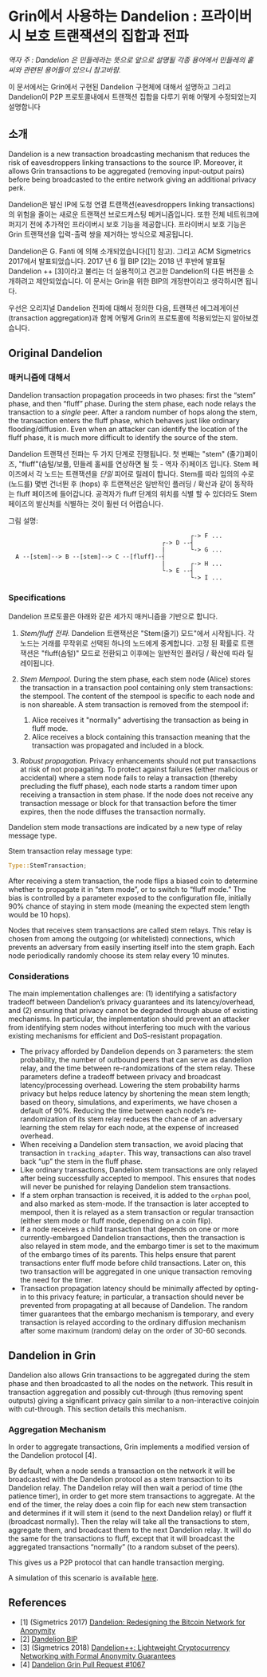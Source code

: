 # Grin에서 사용하는 Dandelion : 프라이버시 보호 트랜잭션의 집합과 전파

*역자 주 : Dandelion 은 민들레라는 뜻으로 앞으로 설명될 각종 용어에서 민들레의 홑씨와 관련된 용어들이 있으니 참고바람.*

이 문서에서는 Grin에서 구현된 Dandelion 구현체에 대해서 설명하고 그리고 Dandelion이 P2P 프로토콜내에서 트랜잭션 집합을 다루기 위해 어떻게 수정되었는지 설명합니다

## 소개

Dandelion is a new transaction broadcasting mechanism that reduces the risk of eavesdroppers linking transactions to the source IP. Moreover, it allows Grin transactions to be aggregated (removing input-output pairs) before being broadcasted to the entire network giving an additional privacy perk.

Dandelion은 발신 IP에 도청 연결 트랜잭션(eavesdroppers linking transactions)의 위험을 줄이는 새로운 트랜잭션 브로드캐스팅 메커니즘입니다. 또한 전체 네트워크에 퍼지기 전에 추가적인 프라이버시 보호 기능을 제공합니다. 프라이버시 보호 기능은 Grin 트랜잭션을 입력-출력 쌍을 제거하는 방식으로 제공됩니다.

Dandelion은 G. Fanti 에 의해 소개되었습니다([1] 참고). 그리고 ACM Sigmetrics 2017에서 발표되었습니다. 2017 년 6 월 BIP [2]는 2018 년 후반에 발표될 Dandelion ++ [3]이라고 불리는 더 실용적이고 견고한 Dandelion의 다른 버전을 소개하려고 제안되었습니다. 이 문서는 Grin을 위한 BIP의 개정판이라고 생각하시면 됩니다.

우선은 오리지널 Dandelion 전파에 대해서 정의한 다음, 트랜잭션 에그레게이션 (transaction aggregation)과 함께 어떻게 Grin의 프로토콜에 적용되었는지 알아보겠습니다.

## Original Dandelion

### 매커니즘에 대해서

Dandelion transaction propagation proceeds in two phases: first the “stem” phase, and then “fluff” phase. During the stem phase, each node relays the transaction to a *single* peer. After a random number of hops along the stem, the transaction enters the fluff phase, which behaves just like ordinary flooding/diffusion. Even when an attacker can identify the location of the fluff phase, it is much more difficult to identify the source of the stem.

Dandelion 트랜잭션 전파는 두 가지 단계로 진행됩니다. 첫 번째는 "stem" (줄기)페이즈, "fluff"(솜털/보풀, 민들레 홀씨를 연상하면 될 듯 - 역자 주)페이즈 입니다. Stem 페이즈에서 각 노드는 트랜잭션을 *단일* 피어로 릴레이 합니다. Stem를 따라 임의의 수로 (노드를) 몇번 건너뛴 후 (hops) 후 트랜잭션은 일반적인 플러딩 / 확산과 같이 동작하는 fluff 페이즈에 들어갑니다. 공격자가 fluff 단계의 위치를 ​​식별 할 수 있더라도 Stem 페이즈의 발신처를 식별하는 것이 훨씬 더 어렵습니다.

그림 설명:

```
                                                   ┌-> F ...
                                           ┌-> D --┤
                                           |       └-> G ...
  A --[stem]--> B --[stem]--> C --[fluff]--┤
                                           |       ┌-> H ...
                                           └-> E --┤
                                                   └-> I ...
```

### Specifications

Dandelion 프로토콜은 아래와 같은 세가지 매커니즘을 기반으로 합니다.

1. *Stem/fluff 전파.*
    Dandelion 트랜잭션은 "Stem(줄기) 모드"에서 시작됩니다. 각 노드는 거래를 무작위로 선택된 하나의 노드에게 중계합니다. 고정 된 확률로 트랜잭션은 "fluff(솜털)" 모드로 전환되고 이후에는 일반적인 플러딩 / 확산에 따라 릴레이됩니다.

2. *Stem Mempool.* During the stem phase, each stem node (Alice) stores the transaction in a transaction pool containing only stem transactions: the stempool. The content of the stempool is specific to each node and is non shareable. A stem transaction is removed from the stempool if:
   
    1. Alice receives it "normally" advertising the transaction as being in fluff mode.
    2. Alice receives a block containing this transaction meaning that the transaction was propagated and included in a block.

3. *Robust propagation.* Privacy enhancements should not put transactions at risk of not propagating. To protect against failures (either malicious or accidental) where a stem node fails to relay a transaction (thereby precluding the fluff phase), each node starts a random timer upon receiving a transaction in stem phase. If the node does not receive any transaction message or block for that transaction before the timer expires, then the node diffuses the transaction normally.

Dandelion stem mode transactions are indicated by a new type of relay message type.

Stem transaction relay message type:

```rust
Type::StemTransaction;
```

After receiving a stem transaction, the node flips a biased coin to determine whether to propagate it in “stem mode”, or to switch to “fluff mode.” The bias is controlled by a parameter exposed to the configuration file, initially 90% chance of staying in stem mode (meaning the expected stem length would be 10 hops).

Nodes that receives stem transactions are called stem relays. This relay is chosen from among the outgoing (or whitelisted) connections, which prevents an adversary from easily inserting itself into the stem graph. Each node periodically randomly choose its stem relay every 10 minutes.

### Considerations

The main implementation challenges are: (1) identifying a satisfactory tradeoff between Dandelion’s privacy guarantees and its latency/overhead, and (2) ensuring that privacy cannot be degraded through abuse of existing mechanisms. In particular, the implementation should prevent an attacker from identifying stem nodes without interfering too much with the various existing mechanisms for efficient and DoS-resistant propagation.

* The privacy afforded by Dandelion depends on 3 parameters: the stem probability, the number of outbound peers that can serve as dandelion relay, and the time between re-randomizations of the stem relay. These parameters define a tradeoff between privacy and broadcast latency/processing overhead. Lowering the stem probability harms privacy but helps reduce latency by shortening the mean stem length; based on theory, simulations, and experiments, we have chosen a default of 90%. Reducing the time between each node’s re-randomization of its stem relay reduces the chance of an adversary learning the stem relay for each node, at the expense of increased overhead.
* When receiving a Dandelion stem transaction, we avoid placing that transaction in `tracking_adapter`. This way, transactions can also travel back “up” the stem in the fluff phase.
* Like ordinary transactions, Dandelion stem transactions are only relayed after being successfully accepted to mempool. This ensures that nodes will never be punished for relaying Dandelion stem transactions.
* If a stem orphan transaction is received, it is added to the `orphan` pool, and also marked as stem-mode. If the transaction is later accepted to mempool, then it is relayed as a stem transaction or regular transaction (either stem mode or fluff mode, depending on a coin flip).
* If a node receives a child transaction that depends on one or more currently-embargoed Dandelion transactions, then the transaction is also relayed in stem mode, and the embargo timer is set to the maximum of the embargo times of its parents. This helps ensure that parent transactions enter fluff mode before child transactions. Later on, this two transaction will be aggregated in one unique transaction removing the need for the timer.
* Transaction propagation latency should be minimally affected by opting-in to this privacy feature; in particular, a transaction should never be prevented from propagating at all because of Dandelion. The random timer guarantees that the embargo mechanism is temporary, and every transaction is relayed according to the ordinary diffusion mechanism after some maximum (random) delay on the order of 30-60 seconds.

## Dandelion in Grin

Dandelion also allows Grin transactions to be aggregated during the stem phase and then broadcasted to all the nodes on the network. This result in transaction aggregation and possibly cut-through (thus removing spent outputs) giving a significant privacy gain similar to a non-interactive coinjoin with cut-through. This section details this mechanism.

### Aggregation Mechanism

In order to aggregate transactions, Grin implements a modified version of the Dandelion protocol [4].

By default, when a node sends a transaction on the network it will be broadcasted with the Dandelion protocol as a stem transaction to its Dandelion relay. The Dandelion relay will then wait a period of time (the patience timer), in order to get more stem transactions to aggregate. At the end of the timer, the relay does a coin flip for each new stem transaction and determines if it will stem it (send to the next Dandelion relay) or fluff it (broadcast normally). Then the relay will take all the transactions to stem, aggregate them, and broadcast them to the next Dandelion relay. It will do the same for the transactions to fluff, except that it will broadcast the aggregated transactions “normally” (to a random subset of the peers).

This gives us a P2P protocol that can handle transaction merging.

A simulation of this scenario is available [here](simulation.md).

## References

* [1] (Sigmetrics 2017) [Dandelion: Redesigning the Bitcoin Network for Anonymity](https://arxiv.org/abs/1701.04439)
* [2] [Dandelion BIP](https://github.com/dandelion-org/bips/blob/master/bip-dandelion.mediawiki)
* [3] (Sigmetrics 2018) [Dandelion++: Lightweight Cryptocurrency Networking with Formal Anonymity Guarantees](https://arxiv.org/abs/1805.11060)
* [4] [Dandelion Grin Pull Request #1067](https://github.com/mimblewimble/grin/pull/1067)
